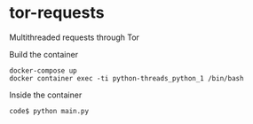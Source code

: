 # tor-requests
Multithreaded requests through Tor


Build the container
```
docker-compose up
docker container exec -ti python-threads_python_1 /bin/bash
```

Inside the container
```
code$ python main.py
```

